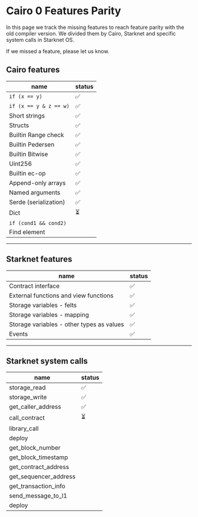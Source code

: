 # Cairo 0 Features Parity
 
 In this page we track the missing features to reach feature parity with the old compiler version. We divided them by Cairo, Starknet and specific system calls in Starknet OS.
 
 If we missed a feature, please let us know.

## Cairo features
| name                   | status |
|------------------------|--------|
| `if (x == y)`          | ✅     |
| `if (x == y & z == w)` | ✅     |
| Short strings          | ✅     |
| Structs                | ✅     |
| Builtin Range check    | ✅     |
| Builtin Pedersen       | ✅     |
| Builtin Bitwise        | ✅     |
| Uint256                | ✅     |
| Builtin ec-op          | ✅     |
| Append-only arrays     | ✅     |
| Named arguments        | ✅     |
| Serde (serialization)  | ✅     |
| Dict                   | ⏳     |
| `if (cond1 && cond2)`  |        |
| Find element           |        |


---

## Starknet features

| name                                      | status |
|-------------------------------------------|--------|
| Contract interface                        | ✅     |
| External functions and view functions     | ✅     |
| Storage variables - felts                 | ✅     |
| Storage variables - mapping               | ✅     |
| Storage variables - other types as values | ✅     |
| Events                                    | ✅     |


---

## Starknet system calls

| name                  | status |
|-----------------------|--------|
| storage_read          | ✅     |
| storage_write         | ✅     |
| get_caller_address    | ✅     |
| call_contract         | ⏳     |
| library_call          |        |
| deploy                |        |
| get_block_number      |        |
| get_block_timestamp   |        |
| get_contract_address  |        |
| get_sequencer_address |        |
| get_transaction_info  |        |
| send_message_to_l1    |        |
| deploy                |        |

